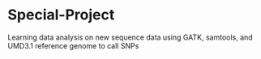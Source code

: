 # Special-Project
Learning data analysis on new sequence data using GATK, samtools, and UMD3.1 reference genome to call SNPs

